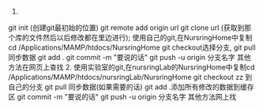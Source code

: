 1.
git init (创建git最初始的位置)
git remote add origin url
git clone url (获取到那个库的文件然后以后修改都在里边进行);
使用自己的git,在NursringHome中复制cd /Applications/MAMP/htdocs/NursringHome
git checkout选择分支,
git pull 同步数据
git add .
git commit -m "要说的话"
git push -u origin 分支名字
其他方法在网页上查找
2.
使用实验室的git,在nursringLab的NursringHome中复制cd /Applications/MAMP/htdocs/nursringLab/NursringHome
git checkout zz 到自己的分支
git pull 同步数据(如果需要的话)
git add .添加所有修改的数据到缓存区
git commit -m "要说的话"
git push -u origin 分支名字
其他方法网上找